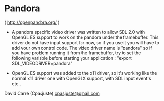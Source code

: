 # Pandora

( http://openpandora.org/ )

- A pandora specific video driver was written to allow SDL 2.0 with OpenGL ES
  support to work on the pandora under the framebuffer. This driver do not have
  input support for now, so if you use it you will have to add your own control code.
  The video driver name is "pandora" so if you have problem running it from
  the framebuffer, try to set the following variable before starting your application :
  "export SDL_VIDEODRIVER=pandora"

- OpenGL ES support was added to the x11 driver, so it's working like the normal
  x11 driver one with OpenGLX support, with SDL input event's etc..

David Carré (Cpasjuste)
cpasjuste@gmail.com
